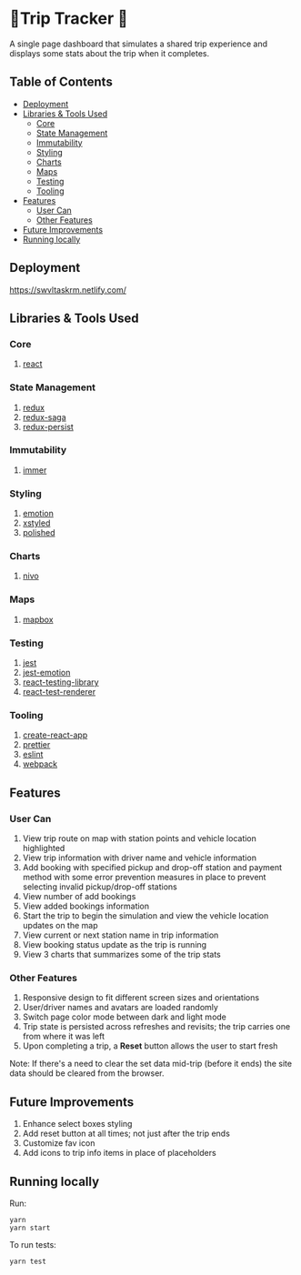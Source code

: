 # 📍Trip Tracker 🚐

A single page dashboard that simulates a shared trip experience and displays some stats about the trip when it completes.

## Table of Contents

- [Deployment](#deployment)
- [Libraries & Tools Used](#libraries--tools-used)
  - [Core](#core)
  - [State Management](#state-management)
  - [Immutability](#immutability)
  - [Styling](#styling)
  - [Charts](#charts)
  - [Maps](#maps)
  - [Testing](#testing)
  - [Tooling](#tooling)
- [Features](#features)
  - [User Can](#user-can)
  - [Other Features](#other-features)
- [Future Improvements](#future-improvements)
- [Running locally](#running-locally)

## Deployment

https://swvltaskrm.netlify.com/

## Libraries & Tools Used

### Core

1. [react](https://reactjs.org/)

### State Management

1. [redux](https://redux-saga.js.org/)
2. [redux-saga](https://redux-saga.js.org/)
3. [redux-persist](https://github.com/rt2zz/redux-persist/)

### Immutability

1. [immer](https://immerjs.github.io/immer/docs/introduction/)

### Styling

1. [emotion](https://emotion.sh/docs/introduction/)
2. [xstyled](https://xstyled.dev/)
3. [polished](https://polished.js.org/)

### Charts

1. [nivo](https://nivo.rocks/)

### Maps

1. [mapbox](https://www.mapbox.com/)

### Testing

1. [jest](https://jestjs.io/en/)
2. [jest-emotion](https://emotion.sh/docs/jest-emotion/)
3. [react-testing-library](https://testing-library.com/docs/react-testing-library/intro/)
4. [react-test-renderer](https://reactjs.org/docs/test-renderer.html)

### Tooling

1. [create-react-app](https://create-react-app.dev/)
2. [prettier](https://prettier.io/)
3. [eslint](https://eslint.org/)
4. [webpack](https://webpack.js.org/)

## Features

### User Can

1. View trip route on map with station points and vehicle location highlighted
2. View trip information with driver name and vehicle information
3. Add booking with specified pickup and drop-off station and payment method with some error prevention measures in place to prevent selecting invalid pickup/drop-off stations
4. View number of add bookings
5. View added bookings information
6. Start the trip to begin the simulation and view the vehicle location updates on the map
7. View current or next station name in trip information
8. View booking status update as the trip is running
9. View 3 charts that summarizes some of the trip stats

### Other Features

1. Responsive design to fit different screen sizes and orientations
2. User/driver names and avatars are loaded randomly
3. Switch page color mode between dark and light mode
4. Trip state is persisted across refreshes and revisits; the trip carries one from where it was left
5. Upon completing a trip, a **Reset** button allows the user to start fresh

Note: If there's a need to clear the set data mid-trip (before it ends) the site data should be cleared from the browser.

## Future Improvements

1. Enhance select boxes styling
2. Add reset button at all times; not just after the trip ends
3. Customize fav icon
4. Add icons to trip info items in place of placeholders

## Running locally

Run:

```
yarn
yarn start
```

To run tests:

```
yarn test
```
